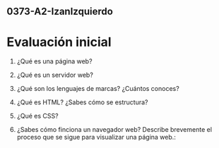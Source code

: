 ## 0373-A2-IzanIzquierdo

# Evaluación inicial


1. ¿Qué es una página web?
   


2. ¿Qué es un servidor web?



3. ¿Qué son los lenguajes de marcas? ¿Cuántos conoces?



4. ¿Qué es HTML? ¿Sabes cómo se estructura?
   


5. ¿Qué es CSS?
   

   
6. ¿Sabes cómo finciona un navegador web? Describe brevemente el proceso que se sigue para visualizar una página web.: